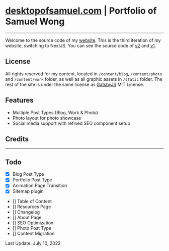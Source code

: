 # [desktopofsamuel.com](https://desktopofsamuel.com/?ref=github) | Portfolio of Samuel Wong

---

Welcome to the source code of my [website](https://desktopofsamuel.com/?ref=github). This is the third iteration of my website, switching to NextJS. You can see the source code of [v2](https://github.com/desktopofsamuel/portfolio) and [v1](https://github.com/desktopofsamuel/portfolio-v1).

## License

All rights reserved for my content, located in `/content/blog`, `/content/photo` and `/content/work` folder, as well as all graphic assets in `/static` folder. The rest of the site is under the same license as [GatsbyJS](https://github.com/gatsbyjs/gatsby) MIT License. 

## Features
- Multiple Post Types (Blog, Work & Photo)
- Photo layout for photo showcase
- Social media support with refined SEO component setup

## Credits 

<!-- Built on [GatsbyJS](https://www.gatsbyjs.com/) using [Gatsby Advance Starter](https://github.com/Vagr9K/gatsby-advanced-starter), styled with [Styled Components](https://styled-components.com/). 

Primary font is [Gibson](https://fonts.adobe.com/fonts/gibson), secondary font is [Chivo](https://fonts.google.com/specimen/Chivo) and [Clarendon URW](https://fonts.adobe.com/fonts/clarendon-urw) is also used in case study page. -->

---

## Todo

- [x] Blog Post Type
- [x] Portfolio Post Type
- [x] Animation Page Transition
- [x] Sitemap plugin
- [] Table of Content
- [] Resources Page
- [] Changelog 
- [] About Page
- [] SEO Optimization
- [] Photo Post Type
- [] Content Migration

Last Update: July 10, 2022 